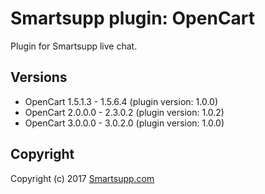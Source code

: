 # Smartsupp plugin: OpenCart

Plugin for Smartsupp live chat.

## Versions

* OpenCart 1.5.1.3 - 1.5.6.4 (plugin version: 1.0.0)
* OpenCart 2.0.0.0 - 2.3.0.2 (plugin version: 1.0.2)
* OpenCart 3.0.0.0 - 3.0.2.0 (plugin version: 1.0.0)

## Copyright

Copyright (c) 2017 [Smartsupp.com](https://www.smartsupp.com/)
